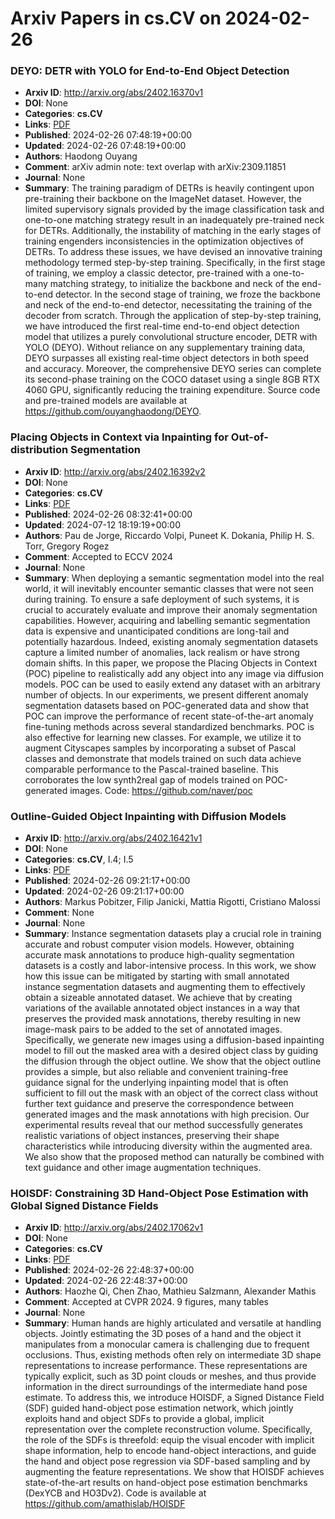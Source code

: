 # Arxiv Papers in cs.CV on 2024-02-26
### DEYO: DETR with YOLO for End-to-End Object Detection
- **Arxiv ID**: http://arxiv.org/abs/2402.16370v1
- **DOI**: None
- **Categories**: **cs.CV**
- **Links**: [PDF](http://arxiv.org/pdf/2402.16370v1)
- **Published**: 2024-02-26 07:48:19+00:00
- **Updated**: 2024-02-26 07:48:19+00:00
- **Authors**: Haodong Ouyang
- **Comment**: arXiv admin note: text overlap with arXiv:2309.11851
- **Journal**: None
- **Summary**: The training paradigm of DETRs is heavily contingent upon pre-training their backbone on the ImageNet dataset. However, the limited supervisory signals provided by the image classification task and one-to-one matching strategy result in an inadequately pre-trained neck for DETRs. Additionally, the instability of matching in the early stages of training engenders inconsistencies in the optimization objectives of DETRs. To address these issues, we have devised an innovative training methodology termed step-by-step training. Specifically, in the first stage of training, we employ a classic detector, pre-trained with a one-to-many matching strategy, to initialize the backbone and neck of the end-to-end detector. In the second stage of training, we froze the backbone and neck of the end-to-end detector, necessitating the training of the decoder from scratch. Through the application of step-by-step training, we have introduced the first real-time end-to-end object detection model that utilizes a purely convolutional structure encoder, DETR with YOLO (DEYO). Without reliance on any supplementary training data, DEYO surpasses all existing real-time object detectors in both speed and accuracy. Moreover, the comprehensive DEYO series can complete its second-phase training on the COCO dataset using a single 8GB RTX 4060 GPU, significantly reducing the training expenditure. Source code and pre-trained models are available at https://github.com/ouyanghaodong/DEYO.



### Placing Objects in Context via Inpainting for Out-of-distribution Segmentation
- **Arxiv ID**: http://arxiv.org/abs/2402.16392v2
- **DOI**: None
- **Categories**: **cs.CV**
- **Links**: [PDF](http://arxiv.org/pdf/2402.16392v2)
- **Published**: 2024-02-26 08:32:41+00:00
- **Updated**: 2024-07-12 18:19:19+00:00
- **Authors**: Pau de Jorge, Riccardo Volpi, Puneet K. Dokania, Philip H. S. Torr, Gregory Rogez
- **Comment**: Accepted to ECCV 2024
- **Journal**: None
- **Summary**: When deploying a semantic segmentation model into the real world, it will inevitably encounter semantic classes that were not seen during training. To ensure a safe deployment of such systems, it is crucial to accurately evaluate and improve their anomaly segmentation capabilities. However, acquiring and labelling semantic segmentation data is expensive and unanticipated conditions are long-tail and potentially hazardous. Indeed, existing anomaly segmentation datasets capture a limited number of anomalies, lack realism or have strong domain shifts. In this paper, we propose the Placing Objects in Context (POC) pipeline to realistically add any object into any image via diffusion models. POC can be used to easily extend any dataset with an arbitrary number of objects. In our experiments, we present different anomaly segmentation datasets based on POC-generated data and show that POC can improve the performance of recent state-of-the-art anomaly fine-tuning methods across several standardized benchmarks. POC is also effective for learning new classes. For example, we utilize it to augment Cityscapes samples by incorporating a subset of Pascal classes and demonstrate that models trained on such data achieve comparable performance to the Pascal-trained baseline. This corroborates the low synth2real gap of models trained on POC-generated images. Code: https://github.com/naver/poc



### Outline-Guided Object Inpainting with Diffusion Models
- **Arxiv ID**: http://arxiv.org/abs/2402.16421v1
- **DOI**: None
- **Categories**: **cs.CV**, I.4; I.5
- **Links**: [PDF](http://arxiv.org/pdf/2402.16421v1)
- **Published**: 2024-02-26 09:21:17+00:00
- **Updated**: 2024-02-26 09:21:17+00:00
- **Authors**: Markus Pobitzer, Filip Janicki, Mattia Rigotti, Cristiano Malossi
- **Comment**: None
- **Journal**: None
- **Summary**: Instance segmentation datasets play a crucial role in training accurate and robust computer vision models. However, obtaining accurate mask annotations to produce high-quality segmentation datasets is a costly and labor-intensive process. In this work, we show how this issue can be mitigated by starting with small annotated instance segmentation datasets and augmenting them to effectively obtain a sizeable annotated dataset. We achieve that by creating variations of the available annotated object instances in a way that preserves the provided mask annotations, thereby resulting in new image-mask pairs to be added to the set of annotated images. Specifically, we generate new images using a diffusion-based inpainting model to fill out the masked area with a desired object class by guiding the diffusion through the object outline. We show that the object outline provides a simple, but also reliable and convenient training-free guidance signal for the underlying inpainting model that is often sufficient to fill out the mask with an object of the correct class without further text guidance and preserve the correspondence between generated images and the mask annotations with high precision. Our experimental results reveal that our method successfully generates realistic variations of object instances, preserving their shape characteristics while introducing diversity within the augmented area. We also show that the proposed method can naturally be combined with text guidance and other image augmentation techniques.



### HOISDF: Constraining 3D Hand-Object Pose Estimation with Global Signed Distance Fields
- **Arxiv ID**: http://arxiv.org/abs/2402.17062v1
- **DOI**: None
- **Categories**: **cs.CV**
- **Links**: [PDF](http://arxiv.org/pdf/2402.17062v1)
- **Published**: 2024-02-26 22:48:37+00:00
- **Updated**: 2024-02-26 22:48:37+00:00
- **Authors**: Haozhe Qi, Chen Zhao, Mathieu Salzmann, Alexander Mathis
- **Comment**: Accepted at CVPR 2024. 9 figures, many tables
- **Journal**: None
- **Summary**: Human hands are highly articulated and versatile at handling objects. Jointly estimating the 3D poses of a hand and the object it manipulates from a monocular camera is challenging due to frequent occlusions. Thus, existing methods often rely on intermediate 3D shape representations to increase performance. These representations are typically explicit, such as 3D point clouds or meshes, and thus provide information in the direct surroundings of the intermediate hand pose estimate. To address this, we introduce HOISDF, a Signed Distance Field (SDF) guided hand-object pose estimation network, which jointly exploits hand and object SDFs to provide a global, implicit representation over the complete reconstruction volume. Specifically, the role of the SDFs is threefold: equip the visual encoder with implicit shape information, help to encode hand-object interactions, and guide the hand and object pose regression via SDF-based sampling and by augmenting the feature representations. We show that HOISDF achieves state-of-the-art results on hand-object pose estimation benchmarks (DexYCB and HO3Dv2). Code is available at https://github.com/amathislab/HOISDF



